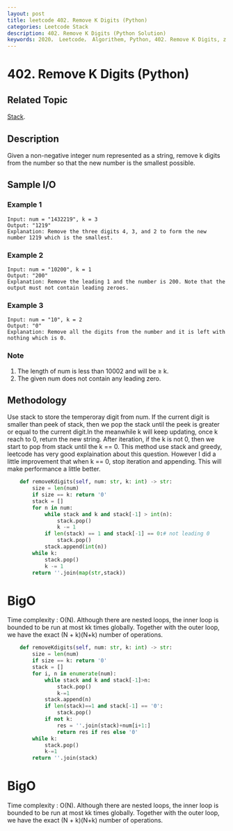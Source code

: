 ```yaml
---
layout: post
title: leetcode 402. Remove K Digits (Python)
categories: Leetcode Stack
description: 402. Remove K Digits (Python Solution)
keywords: 2020， Leetcode， Algorithem, Python, 402. Remove K Digits, zhenyu, Stack
---
```


# 402. Remove K Digits (Python)

## Related Topic
<a href="/categories/#Stack" target="_blank"> Stack</a>.

## Description
Given a non-negative integer num represented as a string, remove k digits from the number so that the new number is the smallest possible.

## Sample I/O

### Example 1

```
Input: num = "1432219", k = 3
Output: "1219"
Explanation: Remove the three digits 4, 3, and 2 to form the new number 1219 which is the smallest.
```

### Example 2

```
Input: num = "10200", k = 1
Output: "200"
Explanation: Remove the leading 1 and the number is 200. Note that the output must not contain leading zeroes.
```

### Example 3

```
Input: num = "10", k = 2
Output: "0"
Explanation: Remove all the digits from the number and it is left with nothing which is 0.
```

### Note
1. The length of num is less than 10002 and will be ≥ k.
2. The given num does not contain any leading zero.
 

## Methodology
Use stack to store the temperoray digit from num. If the current digit is smaller than peek of stack, then we pop the stack until the peek is greater or equal to the current digit.In the meanwhile k will keep updating, once k reach to 0, return the new string.
After iteration, if the k is not 0, then we start to pop from stack until the k == 0. This method use stack and greedy, leetcode has very good explaination about this question. However I did a little improvement that when k == 0, stop iteration and appending. This will make performance a little better.

```python (stack + greedy standard solution)
    def removeKdigits(self, num: str, k: int) -> str:
        size = len(num)
        if size == k: return '0'
        stack = []
        for n in num:
            while stack and k and stack[-1] > int(n):
                stack.pop()
                k -= 1
            if len(stack) == 1 and stack[-1] == 0:# not leading 0
                stack.pop()
            stack.append(int(n))
        while k:
            stack.pop()
            k -= 1
        return ''.join(map(str,stack))  
```
# BigO
Time complexity : O(N). Although there are nested loops, the inner loop is bounded to be run at most kk times globally. Together with the outer loop, we have the exact (N + k)(N+k) number of operations. 

```python (stack + greedy improved solution))
    def removeKdigits(self, num: str, k: int) -> str:
        size = len(num)
        if size == k: return '0'
        stack = []
        for i, n in enumerate(num):
            while stack and k and stack[-1]>n:
                stack.pop()
                k-=1
            stack.append(n)
            if len(stack)==1 and stack[-1] == '0': 
                stack.pop()
            if not k:
                res = ''.join(stack)+num[i+1:]
                return res if res else '0'
        while k:
            stack.pop()
            k-=1
        return ''.join(stack)
```
# BigO
Time complexity : O(N). Although there are nested loops, the inner loop is bounded to be run at most kk times globally. Together with the outer loop, we have the exact (N + k)(N+k) number of operations. 
